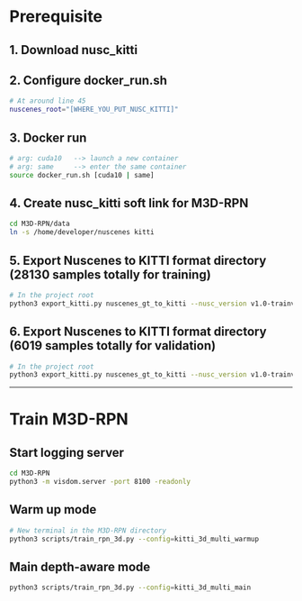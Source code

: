 <!-- 
## Compile & install mmdetection3d tools
```bash
sudo pip3 install -v -e .
```
 -->

<!-- 
## Create dataset for mmdet3d (this commamd is for v1.0-mini)
python3 tools/create_data.py nuscenes --root-path ~/nuscenes --out-dir ~/nuscenes --extra-tag nuscenes --max-sweeps 2 --version v1.0-mini -->
# Prerequisite

## 1. Download nusc_kitti

## 2. Configure docker_run.sh
```bash
# At around line 45
nuscenes_root="[WHERE_YOU_PUT_NUSC_KITTI]"
```

## 3. Docker run
```bash
# arg: cuda10   --> launch a new container
# arg: same     --> enter the same container
source docker_run.sh [cuda10 | same]
```

## 4. Create nusc_kitti soft link for M3D-RPN
```bash
cd M3D-RPN/data
ln -s /home/developer/nuscenes kitti
```

## 5. Export Nuscenes to KITTI format directory (28130 samples totally for training)
```bash
# In the project root
python3 export_kitti.py nuscenes_gt_to_kitti --nusc_version v1.0-trainval --nusc_kitti_dir /home/developer/nuscenes/nusc_kitti --split train --image_count 70000
```

## 6. Export Nuscenes to KITTI format directory (6019 samples totally for validation)
```bash
# In the project root
python3 export_kitti.py nuscenes_gt_to_kitti --nusc_version v1.0-trainval --nusc_kitti_dir /home/developer/nuscenes/nusc_kitti --split val --image_count 15000
```

---
# Train M3D-RPN
## Start logging server
```bash
cd M3D-RPN
python3 -m visdom.server -port 8100 -readonly
```

## Warm up mode
```bash
# New terminal in the M3D-RPN directory
python3 scripts/train_rpn_3d.py --config=kitti_3d_multi_warmup
```

## Main depth-aware mode
```bash
python3 scripts/train_rpn_3d.py --config=kitti_3d_multi_main
```







